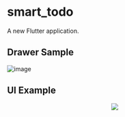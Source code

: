 # smart_todo

A new Flutter application.

## Drawer Sample

![image](https://user-images.githubusercontent.com/57319246/71898204-b32e0780-317e-11ea-9954-545502ca4900.png)



## UI Example



<div align="center">
  <img src="https://media.giphy.com/media/1wpPvwtUU2yuqYlqmx/giphy.gif"/>
</div>
